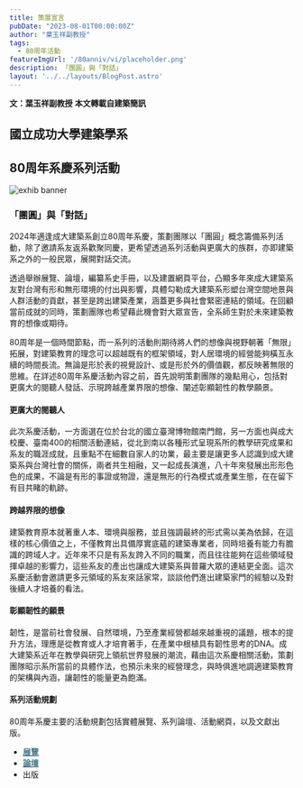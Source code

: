 ```yaml
---
title: 策展宣言
pubDate: "2023-08-01T00:00:00Z"
author: "葉玉祥副教授"
tags:
  - 80周年活動
featureImgUrl: '/80anniv/vi/placeholder.png'
description: 「團圓」與「對話」
layout: '../../layouts/BlogPost.astro'
---
```


__文：葉玉祥副教授__
__本文轉載自建築簡訊__

## 國立成功大學建築學系
## 80周年系慶系列活動

![exhib banner](/80anniv/vi/main.png)

### 「團圓」與「對話」
2024年適逢成大建築系創立80周年系慶，策劃團隊以「團圓」概念籌備系列活動，除了邀請系友返系歡聚同慶，更希望透過系列活動與更廣大的族群，亦即建築系之外的一般民眾，展開對話交流。

透過舉辦展覽、論壇，編纂系史手冊，以及建置網頁平台，凸顯多年來成大建築系友對台灣有形和無形環境的付出與影響，具體勾勒成大建築系形塑台灣空間地景與人群活動的貢獻，甚至是跨出建築產業，涵蓋更多與社會緊密連結的領域。在回顧當前成就的同時，策劃團隊也希望藉此機會對大眾宣告，全系師生對於未來建築教育的想像或期待。

80周年是一個時間節點，而一系列的活動則期待將人們的想像與視野朝著「無限」拓展，對建築教育的理念可以超越既有的框架領域，對人居環境的經營能夠橫亙永續的時間長流。無論是形於表的視覺設計、或是形於外的價值觀，都反映著無限的思維。在詳述80周年系慶活動內容之前，首先說明策劃團隊的幾點用心，包括對更廣大的閱聽人發話、示現跨越產業界限的想像、闡述彰顯韌性的教學願景。

#### 更廣大的閱聽人
此次系慶活動，一方面選在位於台北的國立臺灣博物館南門館，另一方面也與成大校慶、臺南400的相關活動連結，從北到南以各種形式呈現系所的教學研究成果和系友的職涯成就，且重點不在細數自家人的功業，最主要是讓更多人認識到成大建築系與台灣社會的關係，兩者共生相融，又一起成長演進，八十年來發展出形形色色的成果，不論是有形的事證或物證，還是無形的行為模式或產業生態，在在留下有目共睹的軌跡。

#### 跨越界限的想像
建築教育原本就著重人本、環境與服務，並且強調最終的形式需以美為依歸，在這樣的核心價值之上，不僅教育出具備厚實底蘊的建築專業者，同時培養有能力有膽識的跨域人才。近年來不只是有系友跨入不同的職業，而且往往能夠在這些領域發揮卓越的影響力，這些系友的產出也讓成大建築系與普羅大眾的連結更全面。這次系慶活動會邀請更多元領域的系友來話家常，談談他們進出建築家門的經驗以及對後續人才培養的看法。

#### 彰顯韌性的願景
韌性，是當前社會發展、自然環境，乃至產業經營都越來越重視的議題，根本的提升方法，理應是從教育或人才培育著手，在產業中根植具有韌性思考的DNA。成大建築系近年在教學與研究上領航世界發展的潮流，藉由這次系慶相關活動，策劃團隊昭示系所當前的具體作法，也預示未來的經營理念，與時俱進地調適建築教育的架構與內涵，讓韌性的能量更為飽滿。

#### 系列活動規劃
80周年系慶主要的活動規劃包括實體展覽、系列論壇、活動網頁，以及文獻出版。

 - [<strong style="color: rgb(74, 117, 139);">展覽</strong>](/80anniv/blog/events-exhib-main/)
 - [<strong style="color: rgb(74, 117, 139);">論壇</strong>](/80anniv/blog/events-opening-forum-main/)
 - 出版
